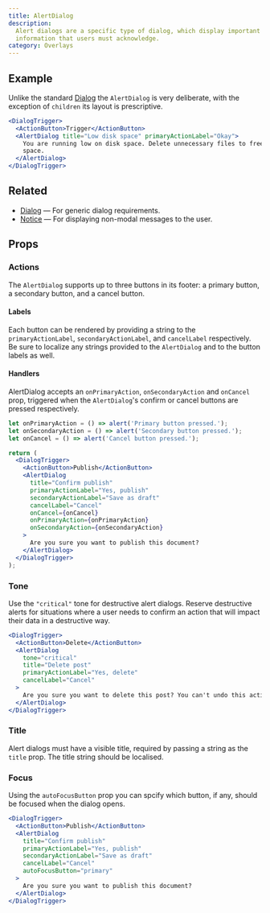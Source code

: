 ```yaml
---
title: AlertDialog
description:
  Alert dialogs are a specific type of dialog, which display important
  information that users must acknowledge.
category: Overlays
---
```


## Example

Unlike the standard [Dialog](/package/dialog) the `AlertDialog` is very
deliberate, with the exception of `children` its layout is prescriptive.

```jsx {% live=true %}
<DialogTrigger>
  <ActionButton>Trigger</ActionButton>
  <AlertDialog title="Low disk space" primaryActionLabel="Okay">
    You are running low on disk space. Delete unnecessary files to free up
    space.
  </AlertDialog>
</DialogTrigger>
```

## Related

- [Dialog](/package/dialog) — For generic dialog requirements.
- [Notice](/package/notice) — For displaying non-modal messages to the user.

## Props

### Actions

The `AlertDialog` supports up to three buttons in its footer: a primary button,
a secondary button, and a cancel button.

#### Labels

Each button can be rendered by providing a string to the `primaryActionLabel`,
`secondaryActionLabel`, and `cancelLabel` respectively. Be sure to localize any
strings provided to the `AlertDialog` and to the button labels as well.

#### Handlers

AlertDialog accepts an `onPrimaryAction`, `onSecondaryAction` and `onCancel`
prop, triggered when the `AlertDialog`'s confirm or cancel buttons are pressed
respectively.

```jsx {% live=true %}
let onPrimaryAction = () => alert('Primary button pressed.');
let onSecondaryAction = () => alert('Secondary button pressed.');
let onCancel = () => alert('Cancel button pressed.');

return (
  <DialogTrigger>
    <ActionButton>Publish</ActionButton>
    <AlertDialog
      title="Confirm publish"
      primaryActionLabel="Yes, publish"
      secondaryActionLabel="Save as draft"
      cancelLabel="Cancel"
      onCancel={onCancel}
      onPrimaryAction={onPrimaryAction}
      onSecondaryAction={onSecondaryAction}
    >
      Are you sure you want to publish this document?
    </AlertDialog>
  </DialogTrigger>
);
```

### Tone

Use the `"critical"` tone for destructive alert dialogs. Reserve destructive
alerts for situations where a user needs to confirm an action that will impact
their data in a destructive way.

```jsx {% live=true %}
<DialogTrigger>
  <ActionButton>Delete</ActionButton>
  <AlertDialog
    tone="critical"
    title="Delete post"
    primaryActionLabel="Yes, delete"
    cancelLabel="Cancel"
  >
    Are you sure you want to delete this post? You can't undo this action.
  </AlertDialog>
</DialogTrigger>
```

### Title

Alert dialogs must have a visible title, required by passing a string as the
`title` prop. The title string should be localised.

### Focus

Using the `autoFocusButton` prop you can spcify which button, if any, should be
focused when the dialog opens.

```jsx {% live=true %}
<DialogTrigger>
  <ActionButton>Publish</ActionButton>
  <AlertDialog
    title="Confirm publish"
    primaryActionLabel="Yes, publish"
    secondaryActionLabel="Save as draft"
    cancelLabel="Cancel"
    autoFocusButton="primary"
  >
    Are you sure you want to publish this document?
  </AlertDialog>
</DialogTrigger>
```
